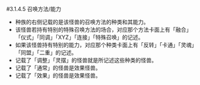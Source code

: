 #3.1.4.5        召唤方法/能力
* 种族的右侧记载的是该怪兽的召唤方法的种类和其能力。
* 该怪兽若持有特别的特殊召唤方法的场合，对应那个方法卡面上有「融合」「仪式」「同调」「XYZ」「连接」「特殊召唤」的记述。
* 如果该怪兽持有特别的能力，对应那个种类卡面上有「反转」「卡通」「灵魂」「同盟」「二重」的记述。
* 记载了「调整」「灵摆」的怪兽就是所记述这些种类的怪兽。
* 记载了「通常」的怪兽是效果怪兽。
* 记载了「效果」的怪兽是效果怪兽。

